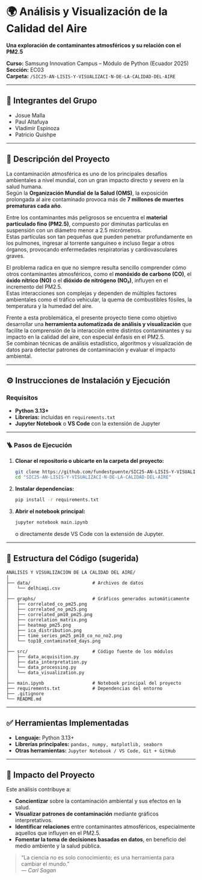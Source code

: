 # 🌍 Análisis y Visualización de la Calidad del Aire  
**Una exploración de contaminantes atmosféricos y su relación con el PM2.5**

**Curso:** Samsung Innovation Campus – Módulo de Python (Ecuador 2025)  
**Sección:** EC03  
**Carpeta:** `/SIC25-AN-LISIS-Y-VISUALIZACI-N-DE-LA-CALIDAD-DEL-AIRE`

---

## 👥 Integrantes del Grupo
- Josue Malla
- Paul Altafuya
- Vladimir Espinoza 
- Patricio Quishpe

---

## 📝 Descripción del Proyecto
La contaminación atmosférica es uno de los principales desafíos ambientales a nivel mundial, con un gran impacto directo y severo en la salud humana.  
Según la **Organización Mundial de la Salud (OMS)**, la exposición prolongada al aire contaminado provoca más de **7 millones de muertes prematuras cada año**.

Entre los contaminantes más peligrosos se encuentra el **material particulado fino (PM2.5)**, compuesto por diminutas partículas en suspensión con un diámetro menor a 2.5 micrómetros.  
Estas partículas son tan pequeñas que pueden penetrar profundamente en los pulmones, ingresar al torrente sanguíneo e incluso llegar a otros órganos, provocando enfermedades respiratorias y cardiovasculares graves.

El problema radica en que no siempre resulta sencillo comprender cómo otros contaminantes atmosféricos, como el **monóxido de carbono (CO)**, el **óxido nítrico (NO)** o el **dióxido de nitrógeno (NO₂)**, influyen en el incremento del PM2.5.  
Estas interacciones son complejas y dependen de múltiples factores ambientales como el tráfico vehicular, la quema de combustibles fósiles, la temperatura y la humedad del aire.

Frente a esta problemática, el presente proyecto tiene como objetivo desarrollar una **herramienta automatizada de análisis y visualización** que facilite la comprensión de la interacción entre distintos contaminantes y su impacto en la calidad del aire, con especial énfasis en el PM2.5.  
Se combinan técnicas de análisis estadístico, algoritmos y visualización de datos para detectar patrones de contaminación y evaluar el impacto ambiental.

---

## ⚙️ Instrucciones de Instalación y Ejecución

### Requisitos
- **Python 3.13+**
- **Librerías:** incluidas en `requirements.txt`
- **Jupyter Notebook** o **VS Code** con la extensión de Jupyter

---

### 🪜 Pasos de Ejecución

1. **Clonar el repositorio o ubicarte en la carpeta del proyecto:**
   ```bash
   git clone https://github.com/fundestpuente/SIC25-AN-LISIS-Y-VISUALIZACI-N-DE-LA-CALIDAD-DEL-AIRE.git
   cd "SIC25-AN-LISIS-Y-VISUALIZACI-N-DE-LA-CALIDAD-DEL-AIRE"
   ```

2. **Instalar dependencias:**
   ```bash
   pip install -r requirements.txt
      ```

3. **Abrir el notebook principal:**
   ```bash
   jupyter notebook main.ipynb
      ```
   o directamente desde VS Code con la extensión de Jupyter.

---

## 📂 Estructura del Código (sugerida)
```
ANÁLISIS Y VISUALIZACIÓN DE LA CALIDAD DEL AIRE/
│
├── data/                       # Archivos de datos
│   └── delhiaqi.csv
│
├── graphs/                     # Gráficos generados automáticamente
│   ├── correlated_co_pm25.png
│   ├── correlated_no_pm25.png
│   ├── correlated_pm10_pm25.png
│   ├── correlation_matrix.png
│   ├── heatmap_pm25.png
│   ├── ica_distribution.png
│   ├── time_series_pm25_pm10_co_no_no2.png
│   └── top10_contaminated_days.png
│
├── src/                        # Código fuente de los módulos
│   ├── data_acquisition.py
│   ├── data_interpretation.py
│   └── data_processing.py
│   └── data_visualization.py
│
├── main.ipynb                  # Notebook principal del proyecto
├── requirements.txt            # Dependencias del entorno
├── .gitignore
└── README.md

```

---

## ✅ Herramientas Implementadas
- **Lenguaje:** Python 3.13+
- **Librerías principales:** `pandas, numpy, matplotlib, seaborn`
- **Otras herramientas:** `Jupyter Notebook / VS Code, Git + GitHub`

---

## 🌱 Impacto del Proyecto

Este análisis contribuye a:

- **Concientizar** sobre la contaminación ambiental y sus efectos en la salud.  
- **Visualizar patrones de contaminación** mediante gráficos interpretativos.  
- **Identificar relaciones** entre contaminantes atmosféricos, especialmente aquellos que influyen en el PM2.5.  
- **Fomentar la toma de decisiones basadas en datos**, en beneficio del medio ambiente y la salud pública.  

> “La ciencia no es solo conocimiento; es una herramienta para cambiar el mundo.”  
> — *Carl Sagan*


